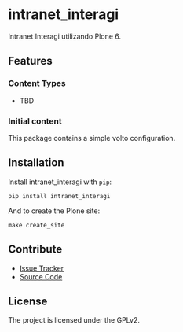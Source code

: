 # intranet_interagi

Intranet Interagi utilizando Plone 6.

## Features

### Content Types

- TBD

### Initial content

This package contains a simple volto configuration.

Installation
------------

Install intranet_interagi with `pip`:

```shell
pip install intranet_interagi
```
And to create the Plone site:

```shell
make create_site
```

## Contribute

- [Issue Tracker](https://github.com/ericof/intranet-interagi/issues)
- [Source Code](https://github.com/ericof/intranet-interagi/)

## License

The project is licensed under the GPLv2.
